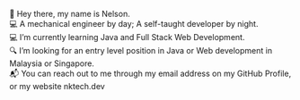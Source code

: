:wave: Hey there, my name is Nelson.  
:computer: A mechanical engineer by day; A self-taught developer by night.  
:computer: I’m currently learning Java and Full Stack Web Development.  
:mag: I’m looking for an entry level position in Java or Web development in Malaysia or Singapore.  
:mailbox_with_mail: You can reach out to me through my email address on my GitHub Profile, or my website nktech.dev

<!---
NelsonKhor/NelsonKhor is a ✨ special ✨ repository because its `README.md` (this file) appears on your GitHub profile.
You can click the Preview link to take a look at your changes.
--->

